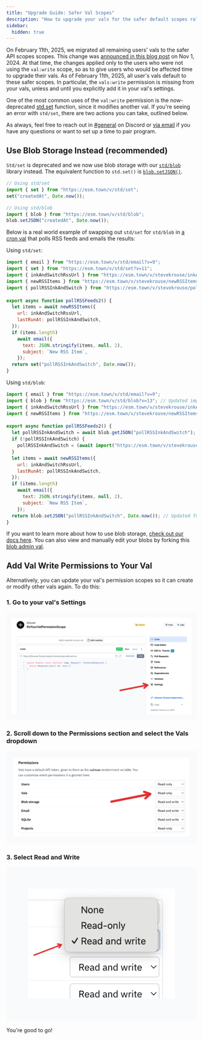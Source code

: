 ```yaml
---
title: "Upgrade Guide: Safer Val Scopes"
description: "How to upgrade your vals for the safer default scopes rolled out to everyone on Feb 11, 2025"
sidebar:
  hidden: true
---
```


On February 11th, 2025, we migrated all remaining users' vals to the safer API scopes scopes. This change was [announced in this blog post](https://blog.val.town/blog/api-token-scopes/) on Nov 1, 2024. At that time, the changes applied only to the users who were not using the `val:write` scope, so as to give users who would be affected time to upgrade their vals. As of February 11th, 2025, all user's vals default to these safer scopes. In particular, the `vals:write` permission is missing from your vals, unless and until you explicitly add it in your val's settings.

One of the most common uses of the `val:write` permission is the now-deprecated [std.set](https://www.val.town/v/std/set) function, since it modifies another val. If you're seeing an error with `std/set`, there are two actions you can take, outlined below. 

As always, feel free to reach out in [#general](https://discord.com/channels/1020432421243592714/1020432421243592717) on Discord or [via email](/contact-us/contact-us/) if you have any questions or want to set up a time to pair program.

## Use Blob Storage Instead (recommended)

`Std/set` is deprecated and we now use blob storage with our [`std/blob`](https://www.val.town/v/std/blob) library instead. The equivalent function to `std.set()` is [`blob.setJSON()`](https://www.val.town/v/std/blob#L161). 


```js
// Using std/set
import { set } from "https://esm.town/v/std/set";
set("createdAt", Date.now());
```

```js
// Using std/blob
import { blob } from "https://esm.town/v/std/blob";
blob.setJSON("createdAt", Date.now());
```

Below is a real world example of swapping out `std/set` for `std/blob` in [a cron val](https://www.val.town/v/stevekrouse/pollRSSFeeds2) that polls RSS feeds and emails the results:

Using `std/set`:
```js
import { email } from "https://esm.town/v/std/email?v=9";
import { set } from "https://esm.town/v/std/set?v=11";
import { inkAndSwitchRssUrl } from "https://esm.town/v/stevekrouse/inkAndSwitchRssUrl";
import { newRSSItems } from "https://esm.town/v/stevekrouse/newRSSItems";
import { pollRSSInkAndSwitch } from "https://esm.town/v/stevekrouse/pollRSSInkAndSwitch";

export async function pollRSSFeeds2() {
  let items = await newRSSItems({
    url: inkAndSwitchRssUrl,
    lastRunAt: pollRSSInkAndSwitch,
  });
  if (items.length)
    await email({
      text: JSON.stringify(items, null, 2),
      subject: `New RSS Item`,
    });
  return set("pollRSSInkAndSwitch", Date.now());
}
```

Using `std/blob`:
```js
import { email } from "https://esm.town/v/std/email?v=9";
import { blob } from "https://esm.town/v/std/blob?v=13"; // Updated import
import { inkAndSwitchRssUrl } from "https://esm.town/v/stevekrouse/inkAndSwitchRssUrl";
import { newRSSItems } from "https://esm.town/v/stevekrouse/newRSSItems";

export async function pollRSSFeeds2() {
  let pollRSSInkAndSwitch = await blob.getJSON("pollRSSInkAndSwitch");
  if (!pollRSSInkAndSwitch) {
    pollRSSInkAndSwitch = (await import("https://esm.town/v/stevekrouse/pollRSSInkAndSwitch")).pollRSSInkAndSwitch;
  }
  let items = await newRSSItems({
    url: inkAndSwitchRssUrl,
    lastRunAt: pollRSSInkAndSwitch,
  });
  if (items.length)
    await email({
      text: JSON.stringify(items, null, 2),
      subject: `New RSS Item`,
    });
  return blob.setJSON("pollRSSInkAndSwitch", Date.now()); // Updated function call
}
```

If you want to learn more about how to use blob storage, [check out our docs here](https://docs.val.town/std/blob/#_top). You can also view and manually edit your blobs by forking this [blob admin val](https://www.val.town/v/stevekrouse/blob_admin).

## Add Val Write Permissions to Your Val

Alternatively, you can update your val's permission scopes so it can create or modify other vals again. To do this:

### 1. Go to your val's Settings

![Val settings page](./std-set-permission-error/val-settings.png)

### 2. Scroll down to the Permissions section and select the Vals dropdown

![Vals permissions menu](./std-set-permission-error/vals-permissions-menu.png)

### 3. Select Read and Write

![Read and write dropdown](./std-set-permission-error/read-write-dropdown.png)

You're good to go!